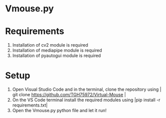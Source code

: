 # Vmouse.py

# Requirements 

1. Installation of cv2 module is required
2. Installation of mediapipe module is required
3. Installation of pyautogui module is required

# Setup

1. Open Visual Studio Code and in the terminal, clone the repository using | git clone https://github.com/TGH75972/Virtual-Mouse |
2. On the VS Code terminal install the required modules using |pip install -r requirements.txt|
3. Open the Vmouse.py python file and let it run!

